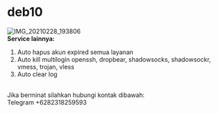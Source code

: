 # deb10
![IMG_20210228_193806](https://user-images.githubusercontent.com/56117745/109419391-c98cc780-79ff-11eb-9c99-c2503f3cf3bd.jpg)
<br>
**Service lainnya:**
1. Auto hapus akun expired semua layanan
2. Auto kill multilogin openssh, dropbear, shadowsocks, shadowsockr, vmess, trojan, vless
3. Auto clear log
<br>
Jika berminat silahkan hubungi kontak dibawah:
<br>
Telegram +6282318259593
